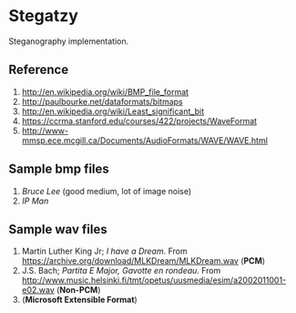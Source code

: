 Stegatzy
========
Steganography implementation.

Reference
---------
1. http://en.wikipedia.org/wiki/BMP_file_format
2. http://paulbourke.net/dataformats/bitmaps
3. http://en.wikipedia.org/wiki/Least_significant_bit
4. https://ccrma.stanford.edu/courses/422/projects/WaveFormat
5. http://www-mmsp.ece.mcgill.ca/Documents/AudioFormats/WAVE/WAVE.html

Sample bmp files
----------------
1. _Bruce Lee_ (good medium, lot of image noise)
2. _IP Man_

Sample wav files
----------------
1. Martin Luther King Jr; _I have a Dream_. From https://archive.org/download/MLKDream/MLKDream.wav (**PCM**)
2. J.S. Bach; _Partita E Major, Gavotte en rondeau_. From http://www.music.helsinki.fi/tmt/opetus/uusmedia/esim/a2002011001-e02.wav (**Non-PCM**)
3. (**Microsoft Extensible Format**)

